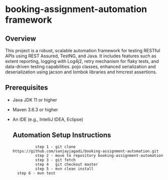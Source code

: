 # booking-assignment-automation framework

## Overview
This project is a robust, 
scalable automation framework for testing RESTful APIs using REST Assured, 
TestNG, and Java. 
It includes features such as extent reporting, 
logging with Log4j2, 
retry mechanism for flaky tests, 
and data-driven testing capabilities.
pojo classes, enhanced serialization and deserialization using jacson and lombok libraries and hmcrest assertions.


## Prerequisites
- Java JDK 11 or higher
- Maven 3.6.3 or higher
- An IDE (e.g., IntelliJ IDEA, Eclipse)

     ##  Automation Setup Instructions
				step 1 - git clone https://github.com/sanjayjagadi/booking-assignment-automation.git
				step 2 - move to repository booking-assignment-automation
				step 3 - git fetch 
				step 4   git checkout master
				step 5 - mvn clean install
        step 6 - mvn test
